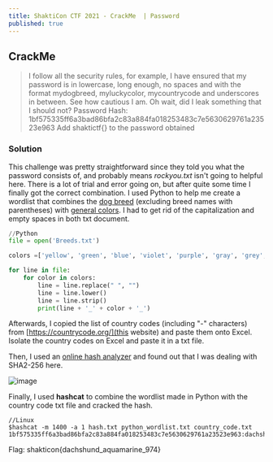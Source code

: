 ```yaml
---
title: ShaktiCon CTF 2021 - CrackMe  | Password
published: true
---
```


## [](#header-2)CrackMe

> I follow all the security rules, for example, I have ensured that my password is in lowercase, long enough, no spaces and with the format mydogbreed, myluckycolor, mycountrycode and underscores in between. 
See how cautious I am. Oh wait, did I leak something that I should not?
>Password Hash: 1bf575335ff6a3bad86bfa2c83a884fa018253483c7e5630629761a23523e963
>Add shaktictf{} to the password obtained

### [](#header-3)Solution

This challenge was pretty straightforward since they told you what the password consists of, and probably means _rockyou.txt_ isn't going to helpful here.
There is a lot of trial and error going on, but after quite some time I finally got the correct combination.
I used Python to help me create a wordlist that combines the [dog breed](https://sortmylist.com/reference/biology/dog_breeds.txt) (excluding breed names with parentheses) with [general colors](https://github.com/imsky/wordlists/blob/master/adjectives/colors.txt).
I had to get rid of the capitalization and empty spaces in both txt document.
```Python
//Python
file = open('Breeds.txt')

colors =['yellow', 'green', 'blue', 'violet', 'purple', 'gray', 'grey', 'red', 'black', 'white', 'orange', 'cyan', 'pink', 'silver', 'brown', 'gold', 'magenta', 'lime', 'amber', 'aqua', 'azure', 'amethyst', 'aquamarine', 'apricot', 'auburn', 'beige', 'bronze', 'buff', 'cardinal', 'cerise', 'chartreuse', 'coral', 'carmine', 'chocolate', 'cream', 'charcoal', 'copper', 'crimson', 'cinnamon', 'celadon', 'dark', 'denim', 'ebony', 'emerald', 'ecru', 'eggplant', 'fuchsia', 'goldenrod', 'hue', 'indigo', 'ivory', 'jade', 'jet', 'khaki', 'lavender', 'lilac', 'lemon', 'mauve', 'maroon', 'mustard', 'mahogany', 'olive', 'ocher', 'orchid', 'pumpkin', 'peach', 'pastel', 'puce', 'pewter', 'persimmon', 'rainbow', 'ruby', 'rose', 'russet', 'salmon', 'saffron', 'sapphire', 'scarlet', 'sepia', 'sienna', 'shade', 'shamrock', 'teal', 'tint', 'turquoise', 'topaz', 'terracotta', 'tangerine', 'umber', 'vermilion', 'viridian', 'wisteria']

for line in file:
    for color in colors:
        line = line.replace(" ", "")
        line = line.lower()
        line = line.strip()
        print(line + '_' + color + '_')
```

Afterwards, I copied the list of country codes (including "-" characters) from [https://countrycode.org/](this website) and paste them onto Excel. Isolate the country codes on Excel and paste it in a txt file.

Then, I used an [online hash analyzer](https://www.tunnelsup.com/hash-analyzer/) and found out that I was dealing with SHA2-256 here.

![image](https://user-images.githubusercontent.com/81070073/113497984-984f5d80-94bd-11eb-9077-394aedc707f8.png)

Finally, I used **hashcat** to combine the wordlist made in Python with the country code txt file and cracked the hash.

```Linux
//Linux
$hashcat -m 1400 -a 1 hash.txt python_wordlist.txt country_code.txt 
1bf575335ff6a3bad86bfa2c83a884fa018253483c7e5630629761a23523e963:dachshund_aquamarine_974
```

Flag: shakticon{dachshund_aquamarine_974}
